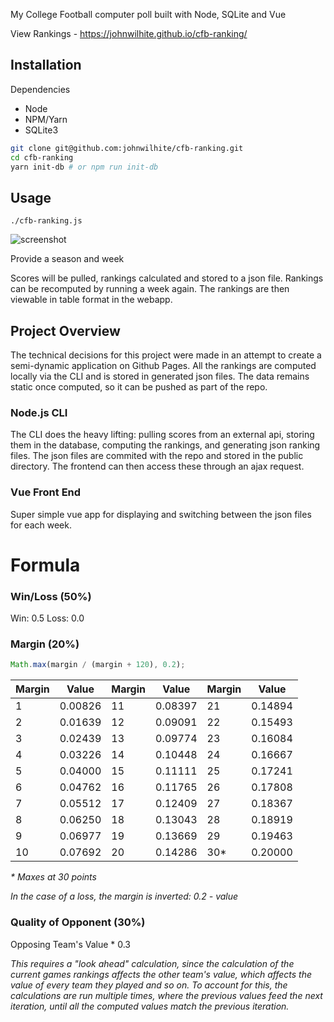 My College Football computer poll built with Node, SQLite and Vue

View Rankings - https://johnwilhite.github.io/cfb-ranking/

## Installation
Dependencies
* Node
* NPM/Yarn
* SQLite3

```bash
git clone git@github.com:johnwilhite/cfb-ranking.git
cd cfb-ranking
yarn init-db # or npm run init-db
```

## Usage
`./cfb-ranking.js`

![screenshot](https://github.com/johnwilhite/cfb-ranking/raw/master/public/img/screenshot.png)

Provide a season and week

Scores will be pulled, rankings calculated and stored to a json file.  Rankings can be recomputed by running a week again.  The rankings are then viewable in table format in the webapp.

## Project Overview

The technical decisions for this project were made in an attempt to create a semi-dynamic application on Github Pages.  All the rankings are computed locally via the CLI and is stored in generated json files. The data remains static once computed, so it can be pushed as part of the repo. 

### Node.js CLI
The CLI does the heavy lifting: pulling scores from an external api, storing them in the database, computing the rankings, and generating json ranking files.  The json files are commited with the repo and stored in the public directory. The frontend can then access these through an ajax request.

### Vue Front End
Super simple vue app for displaying and switching between the json files for each week.

# Formula

### Win/Loss (50%)
Win: 0.5
Loss: 0.0

### Margin (20%)
```js
Math.max(margin / (margin + 120), 0.2);
```

| Margin | Value | Margin | Value | Margin | Value |
|---|---------|----|---------|----|---------|
| 1 | 0.00826 | 11 | 0.08397 | 21 | 0.14894 |
| 2 | 0.01639 | 12 | 0.09091 | 22 | 0.15493 |
| 3 | 0.02439 | 13 | 0.09774 | 23 | 0.16084 |
| 4 | 0.03226 | 14 | 0.10448 | 24 | 0.16667 |
| 5 | 0.04000 | 15 | 0.11111 | 25 | 0.17241 |
| 6 | 0.04762 | 16 | 0.11765 | 26 | 0.17808 |
| 7 | 0.05512 | 17 | 0.12409 | 27 | 0.18367 |
| 8 | 0.06250 | 18 | 0.13043 | 28 | 0.18919 |
| 9 | 0.06977 | 19 | 0.13669 | 29 | 0.19463 |
| 10 | 0.07692 | 20 | 0.14286 | 30* | 0.20000 |

_* Maxes at 30 points_

_In the case of a loss, the margin is inverted:  0.2 - value_

### Quality of Opponent (30%)
Opposing Team's Value * 0.3

_This requires a "look ahead" calculation, since the calculation of the current games rankings affects the other team's value, which affects the value of every team they played and so on.  To account for this, the calculations are run multiple times, where the previous values feed the next iteration, until all the computed values match the previous iteration._
